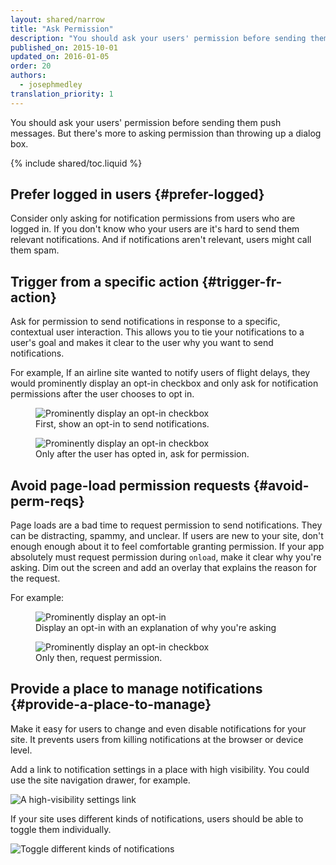 ```yaml
---
layout: shared/narrow
title: "Ask Permission"
description: "You should ask your users' permission before sending them push messages. But there's more to asking permission than throwing up a dialog box. "
published_on: 2015-10-01
updated_on: 2016-01-05
order: 20
authors:
  - josephmedley
translation_priority: 1
---
```


<p class="intro">   You should ask your users' permission before sending them
push messages. But there's more to asking permission than throwing up a dialog
box.  </p>

{% include shared/toc.liquid %}

## Prefer logged in users {#prefer-logged}

Consider only asking for notification permissions from users who are logged in.
If you don't know who your users are it's hard to send them relevant
notifications. And if notifications aren't relevant, users might  call them
spam.

## Trigger from a specific action {#trigger-fr-action}

Ask for permission to send notifications in response to a specific,  contextual
user interaction. This allows you to tie your notifications  to a user's goal
and makes it clear to the user why you want to send  notifications.

For example, If an airline site wanted to notify users of flight delays,  they
would prominently display an opt-in checkbox and only ask for  notification
permissions after the user chooses to opt in.

<div class="mdl-grid">
  <figure class="mdl-cell mdl-cell--6-col">
    <img src="images/airline-prompt.png" alt="Prominently display an opt-in checkbox">
    <figcaption>First, show an opt-in to send notifications.</figcaption>
  </figure>
  <figure class="mdl-cell mdl-cell--6-col">
    <img src="images/airline-permissions.png" alt="Prominently display an opt-in checkbox"> 
    <figcaption>Only after the user has opted in, ask for permission.</figcaption>
  </figure>
</div>

## Avoid page-load permission requests {#avoid-perm-reqs}

Page loads are a bad time to request permission to send notifications.  They can
be distracting, spammy, and unclear. If users are new to your site, don't enough
enough about it to feel comfortable granting permission. If your app absolutely
must request permission during `onload`, make it clear why you're asking. Dim
out the screen and add an overlay that explains the reason for the request.

For example:

<div class="mdl-grid">
  <figure class="mdl-cell mdl-cell--6-col">
    <img src="images/news-prompt.png" alt="Prominently display an opt-in">
    <figcaption>Display an opt-in with an explanation of why you're asking</figcaption>
  </figure>
  <figure class="mdl-cell mdl-cell--6-col">
    <img src="images/news-permissions.png" alt="Prominently display an opt-in checkbox"> 
    <figcaption>Only then, request permission.</figcaption>
  </figure>
</div>

## Provide a place to manage notifications {#provide-a-place-to-manage}

Make it easy for users to change and even disable notifications for your site.
It prevents users from killing notifications at the browser or device level.

Add a link to notification settings in a place with high visibility. You could
use the site navigation drawer, for example.

![A high-visibility settings link](images/news-drawer.png)

If your site uses different kinds of notifications, users should be able to
toggle them individually.

![Toggle different kinds of notifications](images/news-options.png)
